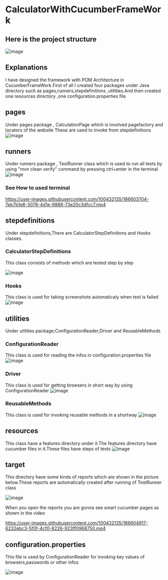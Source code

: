 # CalculatorWithCucumberFrameWork
## Here is the project structure
![image](https://user-images.githubusercontent.com/100432135/186494560-e4da8385-ad32-4fe0-af99-bafac96ba2ac.png)

## Explanations
I have designed the framework with POM Architecture in CucumberFrameWork.First of all I created four packages under Java directory such as pages,runners,stepdefinitions
,utilities.And then created one resources directory ,one configuration.properties file
## pages
Under pages package , CalculationPage which is involved pagefactory and locators of the website These are used to invoke from stepdefinitions 
![image](https://user-images.githubusercontent.com/100432135/186495889-159b4670-4cdb-401a-a2ec-f053e4aece55.png)
## runners
Under runners package , TestRunner class which is used to run all tests by using "mvn clean verify" command by pressing ctrl+enter in the terminal
![image](https://user-images.githubusercontent.com/100432135/186496990-149751b0-1e3d-4c63-b893-a84900faf7f1.png)
### See How to used terminal



https://user-images.githubusercontent.com/100432135/186603704-7eb7b1e8-3078-4d1e-9888-73e20c3dfcc7.mp4



## stepdefinitions
Under stepdefinitions,There are CalculatorStepDefinitions and Hooks classes.
### CalculatorStepDefinitions
This class consists of methods which are tested step by step

![image](https://user-images.githubusercontent.com/100432135/186497916-e5d44cf0-0f28-4f7c-8072-36d2ab2c05e2.png)
### Hooks
This class is used for taking screenshots automaticaly when test is failed
![image](https://user-images.githubusercontent.com/100432135/186498389-ff2565d2-d561-4d9f-aa72-48d789217d05.png)
## utilities
Under utilities package;ConfigurationReader,Driver and ReusableMethods
### ConfigurationReader
This class is used for reading the infos in configuration.properties file
![image](https://user-images.githubusercontent.com/100432135/186498983-c8166262-a0c3-4f27-94ca-0ac31198e0ba.png)
### Driver
This class is used for getting browsers in short way by using ConfigurationReader
![image](https://user-images.githubusercontent.com/100432135/186499721-13e1e993-e1a5-4a74-b6e7-5641175a6212.png)
### ReusableMethods
This class is used for invoking reusable methods in a shortway
![image](https://user-images.githubusercontent.com/100432135/186500128-5986cb5d-ca7a-41e7-bdca-0c1d250d0aae.png)
## resources
This class have a features directory under it.The features directory have cucumber files in it.These files have steps of tests 
![image](https://user-images.githubusercontent.com/100432135/186500742-fdfb7ed3-a53b-45c7-9d63-2a2dc33b2419.png)
## target
This directory have some kinds of reports which are shown in the picture below.These reports are automatically created after running of TestRunner class

![image](https://user-images.githubusercontent.com/100432135/186501494-571331ac-9a13-426f-9e1e-14869e20b551.png)

When you open the reports you are gonna see smart cucumber pages as shown in the video


https://user-images.githubusercontent.com/100432135/186604917-6232ebc3-5f0f-4cf0-8226-923ff0968750.mp4



## configuration.properties
This file is used by ConfigurationReader for invoking key values of browsers,passwords or other infos

![image](https://user-images.githubusercontent.com/100432135/186503459-5fcf3603-f5c9-4826-b9e2-ae9dbddde343.png)

